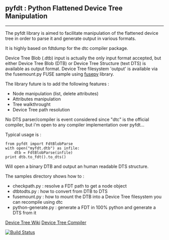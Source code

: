## pyfdt : Python Flattened Device Tree Manipulation ##
----------
The pyfdt library is aimed to facilitate manipulation of the flattened device tree in order to parse it and generate output in various formats.

It is highly based on fdtdump for the dtc compiler package.

Device Tree Blob (.dtb) input is actually the only input format accepted, but either Device Tree Blob (DTB) or Device Tree Structure (text DTS) is available as output format.
Device Tree filesystem 'output' is available via the fusemount.py FUSE sample using [fusepy](https://github.com/terencehonles/fusepy) library.

The library future is to add the following features :

 - Node manipulation (list, delete attributes)
 - Attributes manipulation
 - Tree walkthrought
 - Device Tree path resolution

No DTS parser/compiler is event considered since "dtc" is the official compiler, but i'm open to any compiler implementation over pyfdt...

Typical usage is :

    from pyfdt import FdtBlobParse
    with open("myfdt.dtb") as infile:
	    dtb = FdtBlobParse(infile)
	print dtb.to_fdt().to_dts()

Will open a binary DTB and output an human readable DTS structure.

The samples directory shows how to :
 - checkpath.py : resolve a FDT path to get a node object
 - dtbtodts.py : how to convert from DTB to DTS
 - fusemount.py : how to mount the DTB into a Device Tree filesystem you can recompile using dtc
 - python-generate.py : generate a FDT in 100% python and generate a DTS from it

[Device Tree Wiki](http://www.devicetree.org)
[Device Tree Compiler](http://www.devicetree.org/Device_Tree_Compiler)

[![Build Status](https://travis-ci.org/superna9999/pyfdt.svg?branch=master)](https://travis-ci.org/superna9999/pyfdt)
